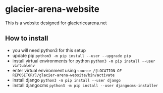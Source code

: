 # glacier-arena-website
This is a website designed for glaciericearena.net

## How to install
- you will need python3 for this setup
- update pip
`python3 -m pip install --user --upgrade pip`
- install virtual environments for python
`python3 -m pip install --user virtualenv`
- enter virtual environment using
`source /[LOCATION OF REPOSITORY]/glacier-arena-website/bin/activate`
- install django
`python3 -m pip install --user django`
- install djangocms
`python3 -m pip install --user djangocms-installer`
